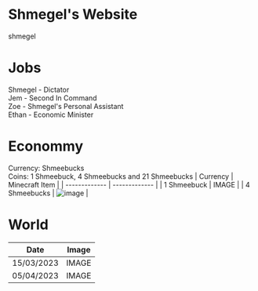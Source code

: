 # Shmegel's Website
shmegel

# Jobs
Shmegel - Dictator
<br /> Jem - Second In Command
<br /> Zoe - Shmegel's Personal Assistant
<br /> Ethan - Economic Minister
# Econommy
Currency: Shmeebucks
<br /> Coins: 1 Shmeebuck, 4 Shmeebucks and 21 Shmeebucks
| Currency  | Minecraft Item |
| ------------- | ------------- |
| 1 Shmeebuck  | IMAGE  |
| 4 Shmeebucks  | ![image](https://user-images.githubusercontent.com/127815831/225199005-760ea2b2-94a3-4845-b116-98addc3e0093.png)  |
# World
| Date  | Image |
| ------------- | ------------- |
| 15/03/2023  | IMAGE  |
| 05/04/2023  | IMAGE  |
